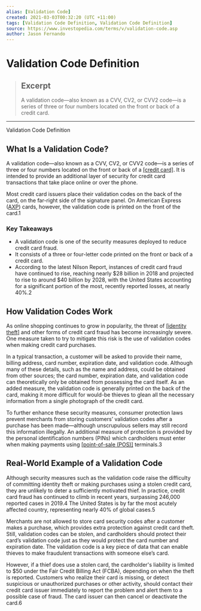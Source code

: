 ```yaml
---
alias: [Validation Code]
created: 2021-03-03T00:32:20 (UTC +11:00)
tags: [Validation Code Definition, Validation Code Definition]
source: https://www.investopedia.com/terms/v/validation-code.asp
author: Jason Fernando
---
```


# Validation Code Definition

> ## Excerpt
> A validation code—also known as a CVV, CV2, or CVV2 code—is a series of three or four numbers located on the front or back of a credit card.

---

Validation Code Definition
## What Is a Validation Code?

A validation code—also known as a CVV, CV2, or CVV2 code—is a series of three or four numbers located on the front or back of a [[credit card]](https://www.investopedia.com/terms/c/creditcard.asp). It is intended to provide an additional layer of security for credit card transactions that take place online or over the phone.

Most credit card issuers place their validation codes on the back of the card, on the far-right side of the signature panel. On American Express ([AXP](https://www.investopedia.com/markets/quote?tvwidgetsymbol=AXP)) cards, however, the validation code is printed on the front of the card.1

### Key Takeaways

-   A validation code is one of the security measures deployed to reduce credit card fraud.
-   It consists of a three or four-letter code printed on the front or back of a credit card.
-   According to the latest Nilson Report, instances of credit card fraud have continued to rise, reaching nearly $28 billion in 2018 and projected to rise to around $40 billion by 2028, with the United States accounting for a significant portion of the most, recently reported losses, at nearly 40%.2

## How Validation Codes Work

As online shopping continues to grow in popularity, the threat of [[identity theft]](https://www.investopedia.com/identity-theft-4689708) and other forms of credit card fraud has become increasingly severe. One measure taken to try to mitigate this risk is the use of validation codes when making credit card purchases.

In a typical transaction, a customer will be asked to provide their name, billing address, card number, expiration date, and validation code. Although many of these details, such as the name and address, could be obtained from other sources; the card number, expiration date, and validation code can theoretically only be obtained from possessing the card itself. As an added measure, the validation code is generally printed on the back of the card, making it more difficult for would-be thieves to glean all the necessary information from a single photograph of the credit card.

To further enhance these security measures, consumer protection laws prevent merchants from storing customers’ validation codes after a purchase has been made—although unscrupulous sellers may still record this information illegally. An additional measure of protection is provided by the personal identification numbers (PINs) which cardholders must enter when making payments using [[point-of-sale (POS)]](https://www.investopedia.com/terms/p/point-of-sale.asp) terminals.3

## Real-World Example of a Validation Code

Although security measures such as the validation code raise the difficulty of committing identity theft or making purchases using a stolen credit card, they are unlikely to deter a sufficiently motivated thief. In practice, credit card fraud has continued to climb in recent years, surpassing 246,000 reported cases in 2019.4 The United States is by far the most acutely affected country, representing nearly 40% of global cases.5

Merchants are not allowed to store card security codes after a customer makes a purchase, which provides extra protection against credit card theft. Still, validation codes can be stolen, and cardholders should protect their card’s validation code just as they would protect the card number and expiration date. The validation code is a key piece of data that can enable thieves to make fraudulent transactions with someone else’s card.

However, if a thief does use a stolen card, the cardholder's liability is limited to $50 under the Fair Credit Billing Act (FCBA), depending on when the theft is reported. Customers who realize their card is missing, or detect suspicious or unauthorized purchases or other activity, should contact their credit card issuer immediately to report the problem and alert them to a possible case of fraud. The card issuer can then cancel or deactivate the card.6
